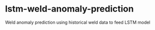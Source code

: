 # lstm-weld-anomaly-prediction
Weld anomaly prediction using historical weld data to feed LSTM model
